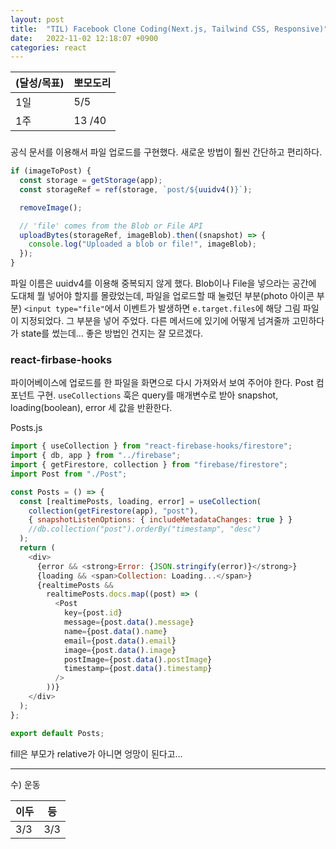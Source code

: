 ```yaml
---
layout: post
title:  "TIL) Facebook Clone Coding(Next.js, Tailwind CSS, Responsive)"
date:   2022-11-02 12:18:07 +0900
categories: react
---
```


| (달성/목표) | 뽀모도리   |
|----|--------|
| 1일 | 5/5    |
| 1주 | 13 /40 |


###
공식 문서를 이용해서 파일 업로드를 구현했다. 새로운 방법이 훨씬 간단하고 편리하다.

```js
if (imageToPost) {
  const storage = getStorage(app);
  const storageRef = ref(storage, `post/${uuidv4()}`);

  removeImage();

  // 'file' comes from the Blob or File API
  uploadBytes(storageRef, imageBlob).then((snapshot) => {
    console.log("Uploaded a blob or file!", imageBlob);
  });
}
```

파일 이름은 uuidv4를 이용해 중복되지 않게 했다. Blob이나 File을 넣으라는 공간에 도대체 뭘 넣어야 할지를 몰랐었는데, 파일을 업로드할 때 눌렀던 부분(photo 아이콘 부분) `<input type="file"`에서 이벤트가 발생하면 `e.target.files`에 해당 그림 파일이 지정되었다. 그 부분을 넣어 주었다. 다른 메서드에 있기에 어떻게 넘겨줄까 고민하다가 state를 썼는데... 좋은 방법인 건지는 잘 모르겠다.



### react-firbase-hooks
파이어베이스에 업로드를 한 파일을 화면으로 다시 가져와서 보여 주어야 한다. Post 컴포넌트 구현. `useCollections` 훅은 query를 매개변수로 받아 snapshot, loading(boolean), error 세 값을 반환한다. 

Posts.js
```js
import { useCollection } from "react-firebase-hooks/firestore";
import { db, app } from "../firebase";
import { getFirestore, collection } from "firebase/firestore";
import Post from "./Post";

const Posts = () => {
  const [realtimePosts, loading, error] = useCollection(
    collection(getFirestore(app), "post"),
    { snapshotListenOptions: { includeMetadataChanges: true } }
    //db.collection("post").orderBy("timestamp", "desc")
  );
  return (
    <div>
      {error && <strong>Error: {JSON.stringify(error)}</strong>}
      {loading && <span>Collection: Loading...</span>}
      {realtimePosts &&
        realtimePosts.docs.map((post) => (
          <Post
            key={post.id}
            message={post.data().message}
            name={post.data().name}
            email={post.data().email}
            image={post.data().image}
            postImage={post.data().postImage}
            timestamp={post.data().timestamp}
          />
        ))}
    </div>
  );
};

export default Posts;
```


fill은 부모가 relative가 아니면 엉망이 된다고...



<hr />
수) 운동

| 이두  | 등   | 
|-----|-----|
| 3/3 | 3/3 |


